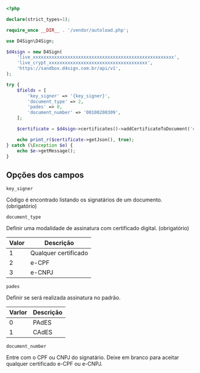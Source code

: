 ```php
<?php

declare(strict_types=1);

require_once __DIR__ . '/vendor/autoload.php';

use D4Sign\D4Sign;

$d4sign = new D4Sign(
    'live_xxxxxxxxxxxxxxxxxxxxxxxxxxxxxxxxxxxxxxxxxxxxxxxxxxxxx',
    'live_crypt_xxxxxxxxxxxxxxxxxxxxxxxxxxxxxxxxxxxxx',
    'https://sandbox.d4sign.com.br/api/v1',
);

try {
    $fields = [
        'key_signer' => '{key_signer}',
        'document_type' => 2,
        'pades' => 0,
        'document_number' => '00100200309',
    ];

    $certificate = $d4sign->certificates()->addCertificateToDocument('uuid-document', $fields);

    echo print_r($certificate->getJson(), true);
} catch (\Exception $e) {
    echo $e->getMessage();
}
```

## Opções dos campos

`key_signer`

Código é encontrado listando os signatários de um documento. (obrigatório)

`document_type`

Definir uma modalidade de assinatura com certificado digital. (obrigatório)

| Valor | Descrição            |
|-------|----------------------|
| 1     | Qualquer certificado |
| 2     | e-CPF                |
| 3     | e-CNPJ               |

`pades`

Definir se será realizada assinatura no padrão.

| Varlor | Descrição |
|--------|-----------|
| 0      | PAdES     |
| 1      | CAdES     |

`document_number`

Entre com o CPF ou CNPJ do signatário.
Deixe em branco para aceitar qualquer certificado e-CPF ou e-CNPJ.
